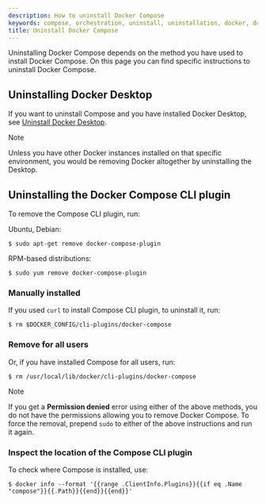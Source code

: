 ```yaml
---
description: How to uninstall Docker Compose
keywords: compose, orchestration, uninstall, uninstallation, docker, documentation
title: Uninstall Docker Compose
---
```


Uninstalling Docker Compose depends on the method you have used to install Docker Compose. On this page you can find specific instructions to uninstall Docker Compose.


## Uninstalling Docker Desktop

If you want to uninstall Compose and you have installed Docker Desktop, see [Uninstall Docker Desktop](/manuals/desktop/uninstall.md).

> [!NOTE]
>
> Unless you have other Docker instances installed on that specific environment, you would be removing Docker altogether by uninstalling the Desktop.

## Uninstalling the Docker Compose CLI plugin

To remove the Compose CLI plugin, run:

Ubuntu, Debian:

   ```console
   $ sudo apt-get remove docker-compose-plugin
   ```
RPM-based distributions:

   ```console
   $ sudo yum remove docker-compose-plugin
   ```

### Manually installed

If you used `curl` to install Compose CLI plugin, to uninstall it, run:

   ```console
   $ rm $DOCKER_CONFIG/cli-plugins/docker-compose
   ```

### Remove for all users

Or, if you have installed Compose for all users, run:

   ```console
   $ rm /usr/local/lib/docker/cli-plugins/docker-compose
   ```

> [!NOTE]
>
> If you get a **Permission denied** error using either of the above
> methods, you do not have the permissions allowing you to remove
> Docker Compose. To force the removal, prepend `sudo` to either of the above instructions and run it again.

### Inspect the location of the Compose CLI plugin

To check where Compose is installed, use:


```console
$ docker info --format '{{range .ClientInfo.Plugins}}{{if eq .Name "compose"}}{{.Path}}{{end}}{{end}}'
```
